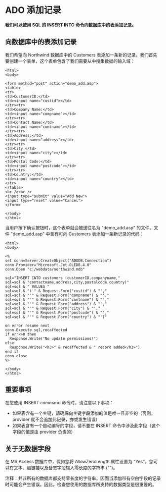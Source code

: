 # ADO 添加记录

**我们可以使用 SQL 的 INSERT INTO 命令向数据库中的表添加记录。**

## 向数据库中的表添加记录

我们希望向 Northwind 数据库中的 Customers 表添加一条新的记录。我们首先要创建一个表单，这个表单包含了我们需要从中搜集数据的输入域：

```
<html>
<body>

<form method="post" action="demo_add.asp">
<table>
<tr>
<td>CustomerID:</td>
<td><input name="custid"></td>
</tr><tr>
<td>Company Name:</td>
<td><input name="compname"></td>
</tr><tr>
<td>Contact Name:</td>
<td><input name="contname"></td>
</tr><tr>
<td>Address:</td>
<td><input name="address"></td>
</tr><tr>
<td>City:</td>
<td><input name="city"></td>
</tr><tr>
<td>Postal Code:</td>
<td><input name="postcode"></td>
</tr><tr>
<td>Country:</td>
<td><input name="country"></td>
</tr>
</table>
<br /><br />
<input type="submit" value="Add New"> 
<input type="reset" value="Cancel">
</form>

</body>
</html>

```

当用户按下确认按钮时，这个表单就会被送往名为 "demo_add.asp" 的文件。文件 "demo_add.asp" 中含有可向 Customers 表添加一条新记录的代码：

```
<html>
<body>

<%
set conn=Server.CreateObject("ADODB.Connection")
conn.Provider="Microsoft.Jet.OLEDB.4.0"
conn.Open "c:/webdata/northwind.mdb"

sql="INSERT INTO customers (customerID,companyname,"
sql=sql & "contactname,address,city,postalcode,country)"
sql=sql & " VALUES "
sql=sql & "('" & Request.Form("custid") & "',"
sql=sql & "'" & Request.Form("compname") & "',"
sql=sql & "'" & Request.Form("contname") & "',"
sql=sql & "'" & Request.Form("address") & "',"
sql=sql & "'" & Request.Form("city") & "',"
sql=sql & "'" & Request.Form("postcode") & "',"
sql=sql & "'" & Request.Form("country") & "')"

on error resume next
conn.Execute sql,recaffected
if err<>0 then
  Response.Write("No update permissions!")
else 
  Response.Write("<h3>" & recaffected & " record added</h3>")
end if
conn.close
%>

</body>
</html>

```

## 重要事项

在您使用 INSERT command 命令时，请注意以下事项：

*   如果表含有一个主键，请确保向主键字段添加的值是唯一且非空的（否则，provider 就不会追加此记录，亦或发生错误）
*   如果表含有一个自动编号的字段，请不要在 INSERT 命令中涉及此字段（这个字段的值是由 provider 负责的）

## 关于无数据字段

在 MS Access 数据库中，假如您将 AllowZeroLength 属性设置为 “Yes”，您可以在文本、超链接以及备忘字段输入零长度的字符串 ("")。

注释：并非所有的数据库都支持零长度的字符串，因而当添加带有空白字段的记录时可能会产生错误。因此，检查您使用的数据库所支持的数据类型是很重要的。

